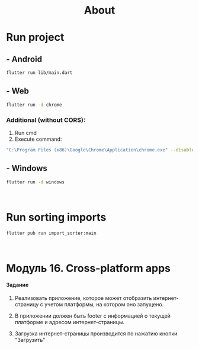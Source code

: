 <h1 align="center">About</h1>

# Run project
## - Android
```sh
flutter run lib/main.dart
```

## - Web
```sh
flutter run -d chrome
```

### Additional (without CORS):
1. Run cmd
2. Execute command:
```sh
"C:\Program Files (x86)\Google\Chrome\Application\chrome.exe" --disable-web-security --user-data-dir="C:/ChromeDevSession"
```

## - Windows
```sh
flutter run -d windows
```

<br />

# Run sorting imports
```sh
flutter pub run import_sorter:main
```

<br />

# Модуль 16. Cross-platform apps

#### Задание
1. Реализовать приложение, которое может отобразить интернет-страницу с учетом платформы, на котором оно запущено.

2. В приложении должен быть footer с информацией о текущей платформе и адресом интернет-страницы.

3. Загрузка интернет-страницы производится по нажатию кнопки "Загрузить"
